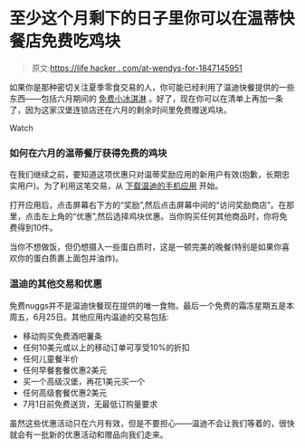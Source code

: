 # 至少这个月剩下的日子里你可以在温蒂快餐店免费吃鸡块

> 原文:[https://life hacker . com/at-wendys-for-1847145951](https://lifehacker.com/at-least-you-can-get-free-chicken-nuggets-at-wendys-for-1847145951)

如果你是那种密切关注夏季零食交易的人，你可能已经利用了温迪快餐提供的一些东西——包括六月期间的 [免费小冰淇淋](https://lifehacker.com/get-a-free-frosty-every-friday-in-june-at-wendys-1847039907) 。好了，现在你可以在清单上再加一条了，因为这家汉堡连锁店还在六月的剩余时间里免费赠送鸡块。

Watch

### 如何在六月的温蒂餐厅获得免费的鸡块

在我们继续之前，要知道这项优惠只对温蒂奖励应用的新用户有效(抱歉，长期忠实用户)。为了利用这笔交易，从 [下载温迪的手机应用](https://www.wendys.com/) 开始。

打开应用后，点击屏幕右下方的“奖励”,然后点击屏幕中间的“访问奖励商店”。在那里，点击左上角的“优惠”,然后选择鸡块优惠。当你购买任何其他商品时，你将免费得到10件。

当你不想做饭，但仍想摄入一些蛋白质时，这是一顿完美的晚餐(特别是如果你喜欢你的蛋白质裹上面包并油炸)。

### 温迪的其他交易和优惠

免费nuggs并不是温迪快餐现在提供的唯一食物。最后一个免费的霜冻星期五是本周五，6月25日。其他应用内温迪的交易包括:

*   移动购买免费酒吧薯条
*   任何10美元或以上的移动订单可享受10%的折扣
*   任何儿童餐半价
*   任何早餐套餐优惠2美元
*   买一个高级汉堡，再花1美元买一个
*   任何高级套餐优惠2美元
*   7月1日前免费送货，无最低订购量要求

虽然这些优惠活动只在六月有效，但是不要担心——温迪不会让我们等着的，很快就会有一批新的优惠活动和赠品向我们走来。